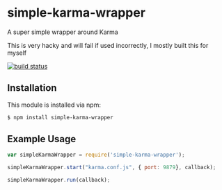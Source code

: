 # simple-karma-wrapper

A super simple wrapper around Karma

This is very hacky and will fail if used incorrectly, I mostly built this for myself

[![build status](https://secure.travis-ci.org/r3Fuze/simple-karma-wrapper.png)](http://travis-ci.org/r3Fuze/simple-karma-wrapper)

## Installation

This module is installed via npm:

``` bash
$ npm install simple-karma-wrapper
```

## Example Usage

``` js
var simpleKarmaWrapper = require('simple-karma-wrapper');

simpleKarmaWrapper.start("karma.conf.js", { port: 9879}, callback);

simpleKarmaWrapper.run(callback);
```
